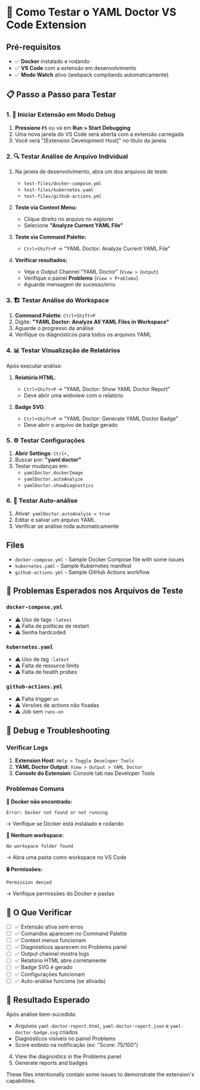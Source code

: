 # 🧪 Como Testar o YAML Doctor VS Code Extension

## Pré-requisitos

- ✅ **Docker** instalado e rodando
- ✅ **VS Code** com a extensão em desenvolvimento
- ✅ **Modo Watch** ativo (webpack compilando automaticamente)

## 📋 Passo a Passo para Testar

### 1. 🚀 Iniciar Extensão em Modo Debug

1. **Pressione `F5`** ou vá em **Run > Start Debugging**
2. Uma nova janela do VS Code será aberta com a extensão carregada
3. Você verá "[Extension Development Host]" no título da janela

### 2. 🔍 Testar Análise de Arquivo Individual

1. Na janela de desenvolvimento, abra um dos arquivos de teste:
   - `test-files/docker-compose.yml`
   - `test-files/kubernetes.yaml` 
   - `test-files/github-actions.yml`

2. **Teste via Context Menu:**
   - Clique direito no arquivo no explorer
   - Selecione **"Analyze Current YAML File"**

3. **Teste via Command Palette:**
   - `Ctrl+Shift+P` → "YAML Doctor: Analyze Current YAML File"

4. **Verificar resultados:**
   - Veja o Output Channel "YAML Doctor" (`View > Output`)
   - Verifique o painel **Problems** (`View > Problems`)
   - Aguarde mensagem de sucesso/erro

### 3. 🏗️ Testar Análise do Workspace

1. **Command Palette**: `Ctrl+Shift+P`
2. Digite: **"YAML Doctor: Analyze All YAML Files in Workspace"**
3. Aguarde o progresso da análise
4. Verifique os diagnósticos para todos os arquivos YAML

### 4. 📊 Testar Visualização de Relatórios

Após executar análise:

1. **Relatório HTML**: 
   - `Ctrl+Shift+P` → "YAML Doctor: Show YAML Doctor Report"
   - Deve abrir uma webview com o relatório

2. **Badge SVG**:
   - `Ctrl+Shift+P` → "YAML Doctor: Generate YAML Doctor Badge"
   - Deve abrir o arquivo de badge gerado

### 5. ⚙️ Testar Configurações

1. **Abrir Settings**: `Ctrl+,`
2. Buscar por: **"yaml doctor"**
3. Testar mudanças em:
   - `yamlDoctor.dockerImage`
   - `yamlDoctor.autoAnalyze`
   - `yamlDoctor.showDiagnostics`

### 6. 🔄 Testar Auto-análise

1. Ativar: `yamlDoctor.autoAnalyze = true`
2. Editar e salvar um arquivo YAML
3. Verificar se análise roda automaticamente

## Files

- `docker-compose.yml` - Sample Docker Compose file with some issues
- `kubernetes.yaml` - Sample Kubernetes manifest
- `github-actions.yml` - Sample GitHub Actions workflow

## 🐛 Problemas Esperados nos Arquivos de Teste

### `docker-compose.yml`
- ⚠️ Uso de tags `:latest`
- ⚠️ Falta de políticas de restart
- ⚠️ Senha hardcoded

### `kubernetes.yaml`
- ⚠️ Uso de tag `:latest`
- ⚠️ Falta de resource limits
- ⚠️ Falta de health probes

### `github-actions.yml`
- ⚠️ Falta trigger `on`
- ⚠️ Versões de actions não fixadas
- ⚠️ Job sem `runs-on`

## 🔧 Debug e Troubleshooting

### Verificar Logs
1. **Extension Host**: `Help > Toggle Developer Tools`
2. **YAML Doctor Output**: `View > Output > YAML Doctor`
3. **Console do Extension**: Console tab nas Developer Tools

### Problemas Comuns

**🐳 Docker não encontrado:**
```
Error: Docker not found or not running
```
→ Verifique se Docker está instalado e rodando

**📁 Nenhum workspace:**
```
No workspace folder found
```
→ Abra uma pasta como workspace no VS Code

**🔒 Permissões:**
```
Permission denied
```
→ Verifique permissões do Docker e pastas

## 📝 O Que Verificar

- [ ] ✅ Extensão ativa sem erros
- [ ] ✅ Comandos aparecem no Command Palette
- [ ] ✅ Context menus funcionam
- [ ] ✅ Diagnósticos aparecem no Problems panel
- [ ] ✅ Output channel mostra logs
- [ ] ✅ Relatório HTML abre corretamente
- [ ] ✅ Badge SVG é gerado
- [ ] ✅ Configurações funcionam
- [ ] ✅ Auto-análise funciona (se ativada)

## 🎯 Resultado Esperado

Após análise bem-sucedida:
- Arquivos `yaml-doctor-report.html`, `yaml-doctor-report.json` e `yaml-doctor-badge.svg` criados
- Diagnósticos visíveis no painel Problems
- Score exibido na notificação (ex: "Score: 75/100")
4. View the diagnostics in the Problems panel
5. Generate reports and badges

These files intentionally contain some issues to demonstrate the extension's capabilities.
